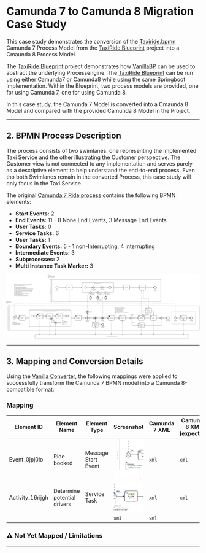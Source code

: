 # Camunda 7 to Camunda 8 Migration Case Study

This case study demonstrates the conversion of the [Taxiride.bpmn](https://github.com/Phactum/taxiride-blueprint/blob/main/ride/src/main/resources/processes/camunda7/ride/TaxiRide.bpmn) Camunda 7 Process Model from the [TaxiRide Blueprint](https://github.com/phactum/taxiride-blueprint) project into a Cmaunda 8 Process Model. 

The [TaxiRide Blueprint](https://github.com/phactum/taxiride-blueprint) project demonstrates how [VanillaBP](https://github.com/vanillabp/spi-for-java) can be used to abstract the underlying Processengine.
The [TaxiRide Blueprint](https://github.com/phactum/taxiride-blueprint) can be run using either Camunda7 or Camunda8 while using the same Springboot implementation. Within the Blueprint, two process models are provided, one for using Camunda 7, one for using Camunda 8. 

In this case study, the Camunda 7 Model is converted into a Cmaunda 8 Model and compared with the provided Camunda 8 Model in the Project.

---

## 2. BPMN Process Description

The process consists of two swimlanes: one representing the implemented Taxi Service and the other illustrating the Customer perspective.
The Customer view is not connected to any implementation and serves purely as a descriptive element to help understand the end-to-end process.
Even tho both Swimlanes remain in the converted Process, this case study will only focus in the Taxi Service.  

The original [Camunda 7 Ride process](https://github.com/Phactum/taxiride-blueprint/blob/main/ride/src/main/resources/processes/camunda7/ride/TaxiRide.bpmn) contains the following BPMN elements:

- **Start Events:** 2
- **End Events:** 11 - 8 None End Events, 3 Message End Events
- **User Tasks:** 0
- **Service Tasks:** 6
- **User Tasks:** 1
- **Boundary Events:** 5 - 1 non-Interrupting, 4 interrupting
- **Intermediate Events:** 3
- **Subprocesses:** 2
- **Multi Instance Task Marker:** 3

![TaxiRide Process](TaxiRide-c7-img.png)

---

## 3. Mapping and Conversion Details

Using the [Vanilla Converter](https://github.com/dsunaric/vanilla-converter), the following mappings were applied to successfully transform the Camunda 7 BPMN model into a Camunda 8-compatible format:

### Mapping

| Element ID        | Element Name                | Element Type        | Screenshot                                        | Camunda 7 XML | Camunda 8 XML (expected) | Camunda 8 Conversion | Evaluation |
|-------------------|-----------------------------|---------------------|---------------------------------------------------|----------------|--------------------------|----------------------|------------|
| Event_0jpj0lo     | Ride booked                 | Message Start Event | ![Event_0jpj0lo](img/Event_0jpj0lo.png)           | ```xml ```     | ```xml ```               |                      |            |
| Activity_16rijgh  | Determine potential drivers | Service Task        | ![Activity_16rijgh](img/Activity_16rijgh.png)     | ```xml ```     | ```xml ```               |                      |            |
|                   |                             | ![]()               | ```xml ```                                        | ```xml ```     |                          |                      |            |


### ⚠️ Not Yet Mapped / Limitations


---

